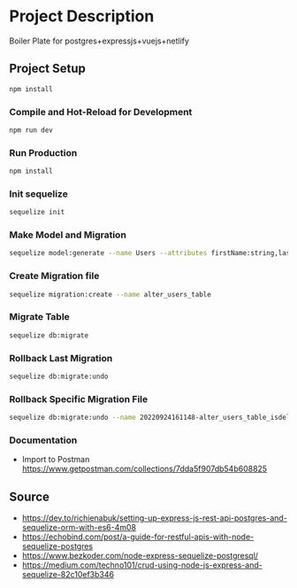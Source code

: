 # Project Description
Boiler Plate for postgres+expressjs+vuejs+netlify

## Project Setup

```sh
npm install
```

### Compile and Hot-Reload for Development

```sh
npm run dev
```

### Run Production

```sh
npm install
```

### Init sequelize

```sh
sequelize init
```

### Make Model and Migration

```sh
sequelize model:generate --name Users --attributes firstName:string,lastName:string,email:string,password:string
```

### Create Migration file 

```sh
sequelize migration:create --name alter_users_table
```

### Migrate Table

```sh
sequelize db:migrate
```

### Rollback Last Migration
```sh
sequelize db:migrate:undo
```

### Rollback Specific Migration File
```sh
sequelize db:migrate:undo --name 20220924161148-alter_users_table_isdeleted_null.js
```

### Documentation
- Import to Postman
https://www.getpostman.com/collections/7dda5f907db54b608825

## Source
- https://dev.to/richienabuk/setting-up-express-js-rest-api-postgres-and-sequelize-orm-with-es6-4m08
- https://echobind.com/post/a-guide-for-restful-apis-with-node-sequelize-postgres
- https://www.bezkoder.com/node-express-sequelize-postgresql/
- https://medium.com/techno101/crud-using-node-js-express-and-sequelize-82c10ef3b346